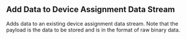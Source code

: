 Add Data to Device Assignment Data Stream
-----------------------------------------
Adds data to an existing device assignment data stream. Note that the payload
is the data to be stored and is in the format of raw binary data.